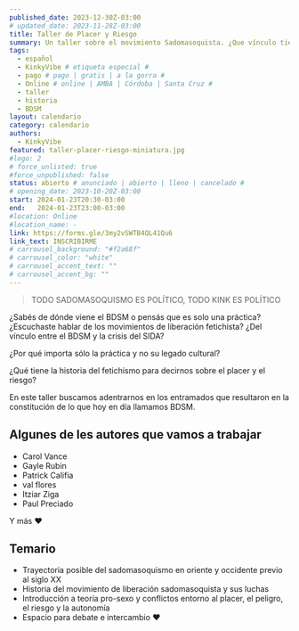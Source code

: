```yaml
---
published_date: 2023-12-30Z-03:00
# updated_date: 2023-11-28Z-03:00
title: Taller de Placer y Riesgo
summary: Un taller sobre el movimiento Sadomasoquista. ¿Que vínculo tiene el placer y el riesgo? Nos adentramos en la historia de las culturas eróticas sadomasoquistas para recuperar su legado y pensar otras formas de deseo y comunidad posibles.
tags:
  - español
  - KinkyVibe # etiqueta especial #
  - pago # pago | gratis | a la gorra #
  - Online # online | AMBA | Córdoba | Santa Cruz #
  - taller
  - historia
  - BDSM
layout: calendario
category: calendario
authors:
  - KinkyVibe
featured: taller-placer-riesgo-miniatura.jpg
#logo: 2
# force_unlisted: true
#force_unpublished: false
status: abierto # anunciado | abierto | lleno | cancelado #
# opening_date: 2023-10-20Z-03:00
start: 2024-01-23T20:30-03:00
end:   2024-01-23T23:00-03:00
#location: Online
#location_name: -
link: https://forms.gle/3my2vSWTB4QL41Qu6
link_text: INSCRIBIRME
# carrousel_background: "#f2a68f"
# carrousel_color: "white"
# carrousel_accent_text: ""
# carrousel_accent_bg: ""
---
```

> TODO SADOMASOQUISMO ES POLÍTICO, TODO KINK ES POLÍTICO

¿Sabés de dónde viene el BDSM o pensás que es solo una práctica? ¿Escuchaste hablar de los movimientos de liberación fetichista? ¿Del vínculo entre el BDSM y la crisis del SIDA? 

¿Por qué importa sólo la práctica y no su legado cultural? 

¿Qué tiene la historia del fetichismo para decirnos sobre el placer y el riesgo? 

En este taller buscamos adentrarnos en los entramados que resultaron en la constitución de lo que hoy en día llamamos BDSM.

## Algunes de les autores que vamos a trabajar ##
- Carol Vance 
- Gayle Rubin
- Patrick Califia 
- val flores 
- Itziar Ziga
- Paul Preciado

Y más ♥️

## Temario ##
- Trayectoria posible del sadomasoquismo en oriente y occidente previo al siglo XX
- Historia del movimiento de liberación sadomasoquista y sus luchas 
- Introducción a teoría pro-sexo y conflictos entorno al placer, el peligro, el riesgo y la autonomía 
- Espacio para debate e intercambio ❤️  